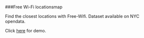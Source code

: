 ###Free Wi-Fi locationsmap

Find the closest locations with Free-Wifi.
Dataset available on NYC opendata.

Click [here](http://kirankoduru.github.io/nycwifi/) for demo.